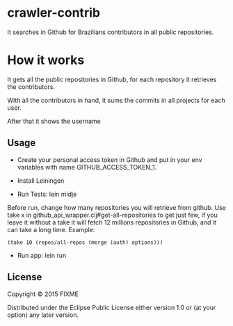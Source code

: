 # crawler-contrib

It searches in Github for Brazilians contributors in all public repositories.

# How it works

It gets all the public repositories in Github, for each repository it retrieves the contributors.

With all the contributors in hand, it sums the commits in all projects for each user. 

After that it shows the username

## Usage
- Create your personal access token in Github and put in your env variables with name GITHUB_ACCESS_TOKEN_1.

- Install Leiningen
- Run Tests:
    lein midje

Before run, change how many repositories you will retrieve from github. Use take x in github_api_wrapper.clj#get-all-repositories to get just few, if you leave it without a take it will fetch 12 millions repositories in Github, and it can take a long time.
Example: 
```
(take 10 (repos/all-repos (merge (auth) options)))
```

- Run app:
   lein run

## License

Copyright © 2015 FIXME

Distributed under the Eclipse Public License either version 1.0 or (at
your option) any later version.

